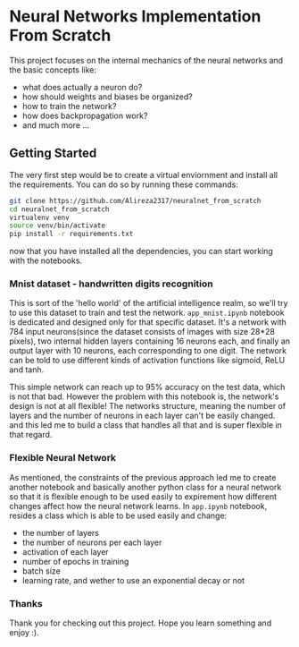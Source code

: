 # Neural Networks Implementation From Scratch
This project focuses on the internal mechanics of the neural networks and the basic concepts like:
- what does actually a neuron do?
- how should weights and biases be organized?
- how to train the network?
- how does backpropagation work?
- and much more ...
  
## Getting Started
The very first step would be to create a virtual enviornment and install all the requirements. You can do so by running these commands:

```bash
git clone https://github.com/Alireza2317/neuralnet_from_scratch
cd neuralnet_from_scratch
virtualenv venv
source venv/bin/activate
pip install -r requirements.txt
```
now that you have installed all the dependencies, you can start working with the notebooks.

### Mnist dataset - handwritten digits recognition
This is sort of the 'hello world' of the artificial intelligence realm, so we'll try to use this dataset to train and test the network. `app_mnist.ipynb` notebook is dedicated and designed only for that specific dataset. It's a network with 784 input neurons(since the dataset consists of images with size 28*28 pixels), two internal hidden layers containing 16 neurons each, and finally an output layer with 10 neurons, each corresponding to one digit. The network can be told to use different kinds of activation functions like sigmoid, ReLU and tanh.

This simple network can reach up to 95% accuracy on the test data, which is not that bad. However the problem with this notebook is, the network's design is not at all flexible! The networks structure, meaning the number of layers and the number of neurons in each layer can't be easily changed. and this led me to build a class that handles all that and is super flexible in that regard.

### Flexible Neural Network
As mentioned, the constraints of the previous approach led me to create another notebook and basically another python class for a neural network so that it is flexible enough to be used easily to expirement how different changes affect how the neural network learns.
In `app.ipynb` notebook, resides a class which is able to be used easily and change:
- the number of layers
- the number of neurons per each layer
- activation of each layer
- number of epochs in training
- batch size
- learning rate, and wether to use an exponential decay or not

### Thanks
Thank you for checking out this project. Hope you learn something and enjoy :).
